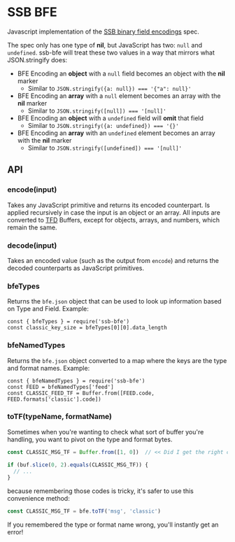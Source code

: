 # SSB BFE

Javascript implementation of the [SSB binary field encodings] spec.

The spec only has one type of **nil**, but JavaScript has two: `null` and
`undefined`. ssb-bfe will treat these two values in a way that mirrors what
JSON.stringify does:

- BFE Encoding an **object** with a `null` field becomes an object with the
**nil** marker
  - Similar to `JSON.stringify({a: null}) === '{"a": null}'`
- BFE Encoding an **array** with a `null` element becomes an array with the
**nil** marker
  - Similar to `JSON.stringify([null]) === '[null]'`
- BFE Encoding an **object** with a `undefined` field will **omit** that field
  - Similar to `JSON.stringify({a: undefined}) === '{}'`
- BFE Encoding an **array** with an `undefined` element becomes an array with
the **nil** marker
  - Similar to `JSON.stringify([undefined]) === '[null]'`

## API

### encode(input)

Takes any JavaScript primitive and returns its encoded counterpart. Is applied
recursively in case the input is an object or an array. All inputs are converted
to [TFD] Buffers, except for objects, arrays, and numbers, which remain the
same.

### decode(input)

Takes an encoded value (such as the output from `encode`) and returns the
decoded counterparts as JavaScript primitives.

### bfeTypes

Returns the `bfe.json` object that can be used to look up information
based on Type and Field. Example:

```
const { bfeTypes } = require('ssb-bfe')
const classic_key_size = bfeTypes[0][0].data_length
```

### bfeNamedTypes

Returns the `bfe.json` object converted to a map where the keys are
the type and format names. Example:

```
const { bfeNamedTypes } = require('ssb-bfe')
const FEED = bfeNamedTypes['feed']
const CLASSIC_FEED_TF = Buffer.from([FEED.code, FEED.formats['classic'].code])
```

### toTF(typeName, formatName)

Sometimes when you're wanting to check what sort of buffer you're handling, you want
to pivot on the type and format bytes.

```js
const CLASSIC_MSG_TF = Buffer.from([1, 0])  // << Did I get the right codes?

if (buf.slice(0, 2).equals(CLASSIC_MSG_TF)) {
  // ...
}
```

because remembering those codes is tricky, it's safer to use this convenience method:
```js
const CLASSIC_MSG_TF = bfe.toTF('msg', 'classic')
```

If you remembered the type or format name wrong, you'll instantly get an error!



[ssb binary field encodings]: https://github.com/ssb-ngi-pointer/ssb-binary-field-encodings-spec
[TFD]: https://github.com/ssbc/envelope-spec/blob/master/encoding/tfk.md
